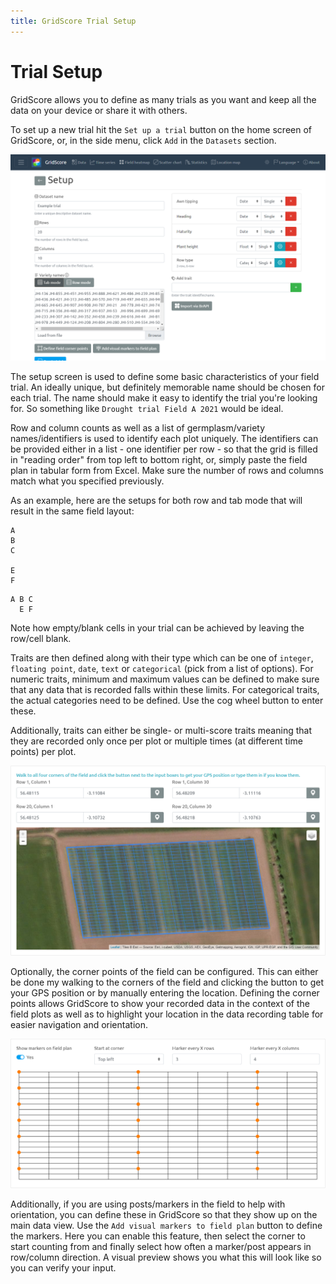 ```yaml
---
title: GridScore Trial Setup
---
```


# Trial Setup

GridScore allows you to define as many trials as you want and keep all the data on your device or share it with others.

To set up a new trial hit the `Set up a trial` button on the home screen of GridScore, or, in the side menu, click `Add` in the `Datasets` section.

<img src="img/screenshot-setup.png" style="max-width: 100%;" alt="Trials setup screen">

The setup screen is used to define some basic characteristics of your field trial. An ideally unique, but definitely memorable name should be chosen for each trial. The name should make it easy to identify the trial you're looking for. So something like `Drought trial Field A 2021` would be ideal.

Row and column counts as well as a list of germplasm/variety names/identifiers is used to identify each plot uniquely. The identifiers can be provided either in a list - one identifier per row - so that the grid is filled in "reading order" from top left to bottom right, or, simply paste the field plan in tabular form from Excel. Make sure the number of rows and columns match what you specified previously.

As an example, here are the setups for both row and tab mode that will result in the same field layout:

```
A
B
C

E
F
```

```
A B C
  E F
```

Note how empty/blank cells in your trial can be achieved by leaving the row/cell blank.

Traits are then defined along with their type which can be one of `integer`, `floating point`, `date`, `text` or `categorical` (pick from a list of options). For numeric traits, minimum and maximum values can be defined to make sure that any data that is recorded falls within these limits. For categorical traits, the actual categories need to be defined. Use the cog wheel button to enter these.

Additionally, traits can either be single- or multi-score traits meaning that they are recorded only once per plot or multiple times (at different time points) per plot.

<img src="img/screenshot-field-map.png" style="max-width: 100%;" alt="Trials setup field plan">

Optionally, the corner points of the field can be configured. This can either be done my walking to the corners of the field and clicking the button to get your GPS position or by manually entering the location. Defining the corner points allows GridScore to show your recorded data in the context of the field plots as well as to highlight your location in the data recording table for easier navigation and orientation.

<img src="img/screenshot-markers.png" style="max-width: 100%;" alt="Trials setup markers">

Additionally, if you are using posts/markers in the field to help with orientation, you can define these in GridScore so that they show up on the main data view. Use the `Add visual markers to field plan` button to define the markers. Here you can enable this feature, then select the corner to start counting from and finally select how often a marker/post appears in row/column direction. A visual preview shows you what this will look like so you can verify your input.